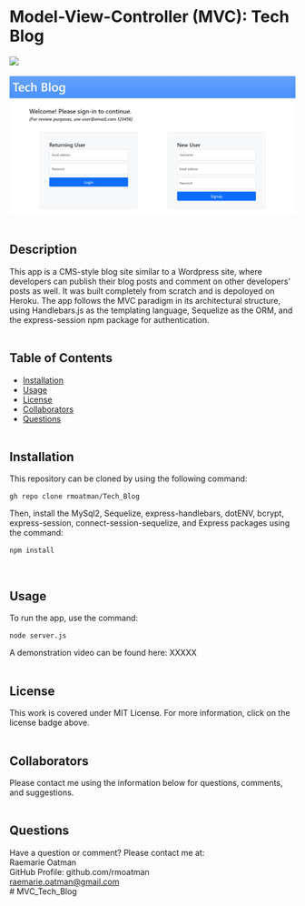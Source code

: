 # Model-View-Controller (MVC): Tech Blog

[<img src="https://img.shields.io/badge/license-MIT-brightgreen?link=https://opensource.org/licenses/MIT">](https://opensource.org/licenses/MIT)

<img src="./assets/screenshot_of_MVC_Tech_Blog.PNG" alt="Screenshot of Tech Blog Login Page">
<br><br>

## Description

This app is a CMS-style blog site similar to a Wordpress site, where developers can publish their blog posts and comment on other developers' posts as well.  It was built completely from scratch and is depoloyed on Heroku.  The app follows the MVC paradigm in its architectural structure, using Handlebars.js as the templating language, Sequelize as the ORM, and the express-session npm package for authentication.
<br><br>

## Table of Contents

- [Installation](#installation)
- [Usage](#usage)
- [License](#license)
- [Collaborators](#collaborators)
- [Questions](#questions)
<br><br>

## Installation

This repository can be cloned by using the following command:
~~~
gh repo clone rmoatman/Tech_Blog
~~~

Then, install the MySql2, Sequelize, express-handlebars, dotENV, bcrypt, express-session, connect-session-sequelize, and Express packages using the command:
~~~
npm install
~~~
<br>

## Usage

To run the app, use the command:
~~~
node server.js
~~~
A demonstration video can be found here: XXXXX
<br><br>
## License

This work is covered under MIT License.  For more information, click on the license badge above.
<br><br>

## Collaborators

Please contact me using the information below for questions, comments, and suggestions.
<br><br>

## Questions

Have a question or comment?  Please contact me at:<br>
Raemarie Oatman<br>
GitHub Profile: github.com/rmoatman<br>
raemarie.oatman@gmail.com<br># MVC_Tech_Blog
